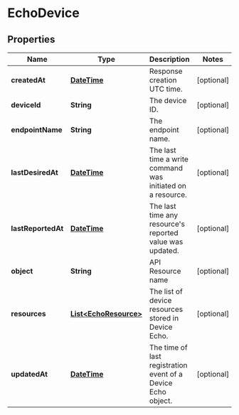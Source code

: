 
# EchoDevice

## Properties
Name | Type | Description | Notes
------------ | ------------- | ------------- | -------------
**createdAt** | [**DateTime**](DateTime.md) | Response creation UTC time. |  [optional]
**deviceId** | **String** | The device ID. |  [optional]
**endpointName** | **String** | The endpoint name. |  [optional]
**lastDesiredAt** | [**DateTime**](DateTime.md) | The last time a write command was initiated on a resource. |  [optional]
**lastReportedAt** | [**DateTime**](DateTime.md) | The last time any resource&#39;s reported value was updated. |  [optional]
**object** | **String** | API Resource name |  [optional]
**resources** | [**List&lt;EchoResource&gt;**](EchoResource.md) | The list of device resources stored in Device Echo. |  [optional]
**updatedAt** | [**DateTime**](DateTime.md) | The time of last registration event of a Device Echo object. |  [optional]



